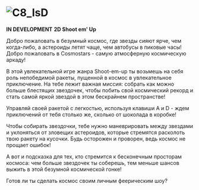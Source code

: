 # ![C8_IsD](https://github.com/user-attachments/assets/d87b26b7-b389-4e25-8dea-f2e9796dde5c)

**IN DEVELOPMENT**
**2D Shoot em' Up**

Добро пожаловать в безумный космос, где звезды сияют ярче, чем когда-либо, а астероиды летят чаще, чем автобусы в пиковые часы! Добро пожаловать в Cosmostars - самую атмосферную космическую аркаду!

В этой увлекательной игре жанра Shoot-em-up ты возьмешь на себя роль непобедимой ракеты, пущенной в космос в увлекательное приключение. На тебе лежит важная миссия: собрать как можно больше блестящих звездочек, чтобы побить свой космический рекорд и стать самой яркой звездой в этом бескрайнем пространстве! 

Управляй своей ракетой с легкостью, используя клавиши A и D - ждем приключений от тебя столько же, сколько от шоколада в коробке! 

Чтобы собирать звездочки, тебе нужно маневрировать между звездами и уклоняться от зловещих астероидов, которые стремятся расколоть твою ракету на кусочки. Будь осторожен и проворен, ведь космос не прощает ошибок! 

А вот и подсказка для тех, кто стремится к бесконечным просторам космоса: чем больше звездочек ты соберешь, тем меньше шансов выжить в этой безумной космической гонке! 

Готов ли ты сделать космос своим личным феерическим шоу?

